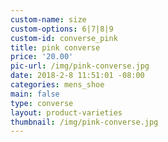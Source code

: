 ```yaml
---
custom-name: size
custom-options: 6|7|8|9
custom-id: converse_pink
title: pink converse
price: '20.00'
pic-url: /img/pink-converse.jpg
date: 2018-2-8 11:51:01 -08:00
categories: mens_shoe
main: false
type: converse
layout: product-varieties
thumbnail: /img/pink-converse.jpg
---
```

